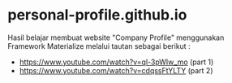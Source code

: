 # personal-profile.github.io
Hasil belajar membuat website "Company Profile" menggunakan Framework Materialize melalui tautan sebagai berikut :
- https://www.youtube.com/watch?v=ql-3pWIw_mo (part 1)
- https://www.youtube.com/watch?v=cdqssFtYLTY (part 2)

